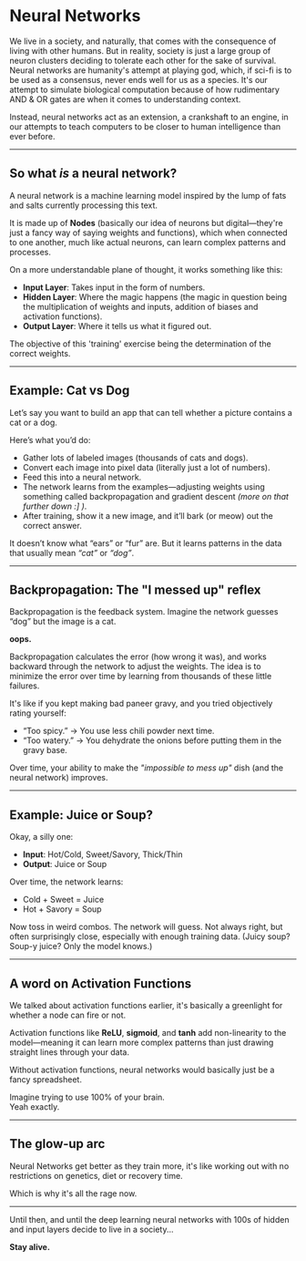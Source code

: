 # Neural Networks

We live in a society, and naturally, that comes with the consequence of living with other humans. But in reality, society is just a large group of neuron clusters deciding to tolerate each other for the sake of survival. Neural networks are humanity's attempt at playing god, which, if sci-fi is to be used as a consensus, never ends well for us as a species. It's our attempt to simulate biological computation because of how rudimentary AND & OR gates are when it comes to understanding context. 

Instead, neural networks act as an extension, a crankshaft to an engine, in our attempts to teach computers to be closer to human intelligence than ever before.

---

## So what *is* a neural network?

A neural network is a machine learning model inspired by the lump of fats and salts currently processing this text. 

It is made up of **Nodes** (basically our idea of neurons but digital—they're just a fancy way of saying weights and functions), which when connected to one another, much like actual neurons, can learn complex patterns and processes.  

On a more understandable plane of thought, it works something like this:

- **Input Layer**: Takes input in the form of numbers.  
- **Hidden Layer**: Where the magic happens (the magic in question being the multiplication of weights and inputs, addition of biases and activation functions).  
- **Output Layer**: Where it tells us what it figured out.

The objective of this 'training' exercise being the determination of the correct weights.  

---

## Example: Cat vs Dog

Let’s say you want to build an app that can tell whether a picture contains a cat or a dog.

Here’s what you’d do:

- Gather lots of labeled images (thousands of cats and dogs).
- Convert each image into pixel data (literally just a lot of numbers).
- Feed this into a neural network.
- The network learns from the examples—adjusting weights using something called backpropagation and gradient descent *(more on that further down :] )*.
- After training, show it a new image, and it’ll bark (or meow) out the correct answer.

It doesn’t know what “ears” or “fur” are. But it learns patterns in the data that usually mean *“cat”* or *“dog”*.

---

## Backpropagation: The "I messed up" reflex

Backpropagation is the feedback system. Imagine the network guesses “dog” but the image is a cat.  

**oops.**

Backpropagation calculates the error (how wrong it was), and works backward through the network to adjust the weights. The idea is to minimize the error over time by learning from thousands of these little failures.

It's like if you kept making bad paneer gravy, and you tried objectively rating yourself:

- “Too spicy.” → You use less chili powder next time.  
- “Too watery.” → You dehydrate the onions before putting them in the gravy base.  

Over time, your ability to make the *"impossible to mess up"* dish (and the neural network) improves.  

---

## Example: Juice or Soup?

Okay, a silly one:

- **Input**: Hot/Cold, Sweet/Savory, Thick/Thin  
- **Output**: Juice or Soup

Over time, the network learns:

- Cold + Sweet = Juice  
- Hot + Savory = Soup

Now toss in weird combos. The network will guess. Not always right, but often surprisingly close, especially with enough training data. (Juicy soup? Soup-y juice? Only the model knows.)

---

## A word on Activation Functions

We talked about activation functions earlier, it's basically a greenlight for whether a node can fire or not.

Activation functions like **ReLU**, **sigmoid**, and **tanh** add non-linearity to the model—meaning it can learn more complex patterns than just drawing straight lines through your data.

Without activation functions, neural networks would basically just be a fancy spreadsheet.  

Imagine trying to use 100% of your brain.  
Yeah exactly.

---

## The glow-up arc

Neural Networks get better as they train more, it's like working out with no restrictions on genetics, diet or recovery time.  

Which is why it's all the rage now.

---

Until then, and until the deep learning neural networks with 100s of hidden and input layers decide to live in a society...

**Stay alive.**
